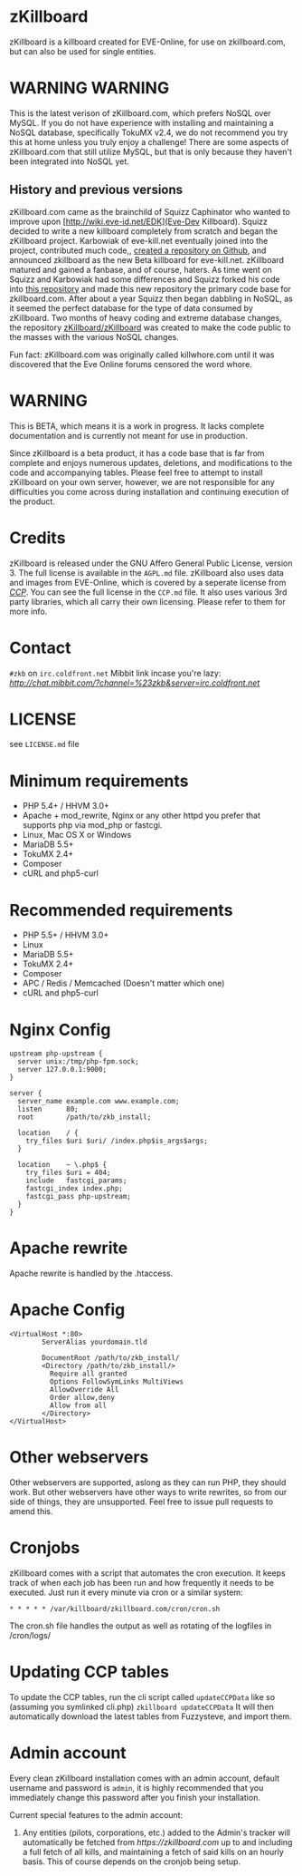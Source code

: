 # zKillboard
zKillboard is a killboard created for EVE-Online, for use on zkillboard.com, but can also be used for single entities.

# WARNING WARNING
This is the latest verison of zKillboard.com, which prefers NoSQL over MySQL. If you do not have experience with installing and maintaining a NoSQL database, specifically TokuMX v2.4, we do not recommend you try this at home unless you truly enjoy a challenge! There are some aspects of zKillboard.com that still utilize MySQL, but that is only because they haven't been integrated into NoSQL yet.

## History and previous versions
zKillboard.com came as the brainchild of Squizz Caphinator who wanted to improve upon [http://wiki.eve-id.net/EDK](Eve-Dev Killboard). Squizz decided to write a new killboard completely from scratch and began the zKillboard project. Karbowiak of eve-kill.net eventually joined into the project, contributed much code,, [created a repository on Github](https://github.com/EVE-KILL/zKillboard), and announced zkillboard as the new Beta killboard for eve-kill.net. zKillboard matured and gained a fanbase, and of course, haters. As time went on Squizz and Karbowiak had some differences and Squizz forked his code into [this repository](https://github.com/3zLabs/zKillboard) and made this new repository the primary code base for zkillboard.com. After about a year Squizz then began dabbling in NoSQL, as it seemed the perfect database for the type of data consumed by zKillboard. Two months of heavy coding and extreme database changes, the repository [zKillboard/zKillboard](https://github.com/zKillboard/zKillboard) was created to make the code public to the masses with the various NoSQL changes.

Fun fact: zKillboard.com was originally called killwhore.com until it was discovered that the Eve Online forums censored the word whore.

# WARNING
This is BETA, which means it is a work in progress.  It lacks complete documentation and is currently not meant for use in production.

Since zKillboard is a beta product, it has a code base that is far from complete and enjoys numerous updates, deletions, and modifications to the code and accompanying tables. Please feel free to attempt to install zKillboard on your own server, however, we are not responsible for any difficulties you come across during installation and continuing execution of the product.

# Credits
zKillboard is released under the GNU Affero General Public License, version 3. The full license is available in the `AGPL.md` file.
zKillboard also uses data and images from EVE-Online, which is covered by a seperate license from _[CCP](http://www.ccpgames.com/en/home)_. You can see the full license in the `CCP.md` file.
It also uses various 3rd party libraries, which all carry their own licensing. Please refer to them for more info.

# Contact
`#zkb` on `irc.coldfront.net`
Mibbit link incase you're lazy: _http://chat.mibbit.com/?channel=%23zkb&server=irc.coldfront.net_

# LICENSE
see `LICENSE.md` file

# Minimum requirements
- PHP 5.4+ / HHVM 3.0+
- Apache + mod_rewrite, Nginx or any other httpd you prefer that supports php via mod_php or fastcgi.
- Linux, Mac OS X or Windows
- MariaDB 5.5+
- TokuMX 2.4+
- Composer
- cURL and php5-curl

# Recommended requirements
- PHP 5.5+ / HHVM 3.0+
- Linux
- MariaDB 5.5+
- TokuMX 2.4+
- Composer
- APC / Redis / Memcached (Doesn't matter which one)
- cURL and php5-curl

# Nginx Config
```
upstream php-upstream {
  server unix:/tmp/php-fpm.sock;
  server 127.0.0.1:9000;
}

server {
  server_name example.com www.example.com;
  listen      80;
  root        /path/to/zkb_install;

  location    / {
    try_files $uri $uri/ /index.php$is_args$args;
  }

  location    ~ \.php$ {
    try_files $uri = 404;
    include   fastcgi_params;
    fastcgi_index index.php;
    fastcgi_pass php-upstream;
  }
}

```

# Apache rewrite
Apache rewrite is handled by the .htaccess.

# Apache Config
```
<VirtualHost *:80>
        ServerAlias yourdomain.tld

        DocumentRoot /path/to/zkb_install/
        <Directory /path/to/zkb_install/>
          Require all granted
          Options FollowSymLinks MultiViews
          AllowOverride All
          Order allow,deny
          Allow from all
        </Directory>
</VirtualHost>
```

# Other webservers
Other webservers are supported, aslong as they can run PHP, they should work.
But other webservers have other ways to write rewrites, so from our side of things, they are unsupported.
Feel free to issue pull requests to amend this.

# Cronjobs
zKillboard comes with a script that automates the cron execution.
It keeps track of when each job has been run and how frequently it needs to be executed.
Just run it every minute via cron or a similar system:

```
* * * * * /var/killboard/zkillboard.com/cron/cron.sh
```

The cron.sh file handles the output as well as rotating of the logfiles in /cron/logs/

# Updating CCP tables
To update the CCP tables, run the cli script called ```updateCCPData``` like so (assuming you symlinked cli.php) ```zkillboard updateCCPData```
It will then automatically download the latest tables from Fuzzysteve, and import them.

# Admin account

Every clean zKillboard installation comes with an admin account, default username and password is `admin`, it is highly recommended that you immediately change this password after you finish your installation.

Current special features to the admin account:

1) Any entities (pilots, corporations, etc.) added to the Admin's tracker will automatically be fetched from _https://zkillboard.com_ up to and including a full fetch of all kills, and maintaining a fetch of said kills on an hourly basis. This of course depends on the cronjob being setup.
